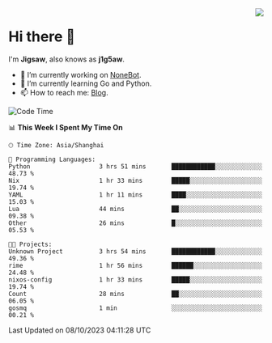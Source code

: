 <a href="#">
  <img align="right" src="https://github-readme-stats.vercel.app/api?username=j1g5awi&count_private=true&show_icons=true&title_color=80070B&text_color=B3B3B3&bg_color=212121&icon_color=80070B" />
</a>

# Hi there 👋

I'm **Jigsaw**, also knows as **j1g5aw**.

- 🔭 I’m currently working on [NoneBot](https://github.com/nonebot).
- 🌱 I’m currently learning Go and Python.
- 📫 How to reach me: [Blog](https://blog.maddestroyer.xyz/).

<!--START_SECTION:waka-->
![Code Time](http://img.shields.io/badge/Code%20Time-1%2C261%20hrs%2031%20mins-blue)

📊 **This Week I Spent My Time On** 

```text
🕑︎ Time Zone: Asia/Shanghai

💬 Programming Languages: 
Python                   3 hrs 51 mins       ████████████░░░░░░░░░░░░░   48.73 % 
Nix                      1 hr 33 mins        █████░░░░░░░░░░░░░░░░░░░░   19.74 % 
YAML                     1 hr 11 mins        ████░░░░░░░░░░░░░░░░░░░░░   15.03 % 
Lua                      44 mins             ██░░░░░░░░░░░░░░░░░░░░░░░   09.38 % 
Other                    26 mins             █░░░░░░░░░░░░░░░░░░░░░░░░   05.53 % 

🐱‍💻 Projects: 
Unknown Project          3 hrs 54 mins       ████████████░░░░░░░░░░░░░   49.36 % 
rime                     1 hr 56 mins        ██████░░░░░░░░░░░░░░░░░░░   24.48 % 
nixos-config             1 hr 33 mins        █████░░░░░░░░░░░░░░░░░░░░   19.74 % 
Count                    28 mins             ██░░░░░░░░░░░░░░░░░░░░░░░   06.05 % 
gosmq                    1 min               ░░░░░░░░░░░░░░░░░░░░░░░░░   00.21 % 
```


 Last Updated on 08/10/2023 04:11:28 UTC
<!--END_SECTION:waka-->
